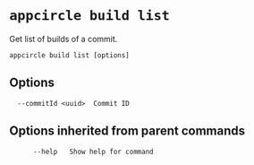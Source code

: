 # `appcircle build list`

Get list of builds of a commit.

```plaintext
appcircle build list [options]
```

## Options

```plaintext
  --commitId <uuid>  Commit ID
```
## Options inherited from parent commands

```plaintext
      --help   Show help for command
```
